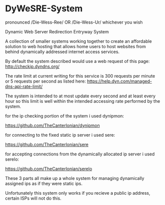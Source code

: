 # DyWeSRE-System
pronounced /Die-Wess-Ree/ OR /Die-Wess-Ur/ whichever you wish

Dynamic Web Server Redirection Entryway System

A collection of smaller systems working together to create an affordable solution to web hosting that allows home users to host websites from behind dynamically addressed internet access services.

By default the system described would use a web request of this page: http://checkip.dyndns.org/

The rate limit at current writing for this service is 300 requests per minute or 5 requests per second as listed here: https://help.dyn.com/managed-dns-api-rate-limit/

The system is intended to at most update every second and at least every hour so this limit is well within the intended accessing rate performed by the system.

for the ip checking portion of the system i used dynipmon:

https://github.com/TheCanterlonian/dynipmon

for connecting to the fixed static ip server i used sere:

https://github.com/TheCanterlonian/sere

for accepting connections from the dynamically allocated ip server i used serelo:

https://github.com/TheCanterlonian/serelo

These 3 parts all make up a whole system for managing dynamically assigned ips as if they were static ips.

Unfortunately this system only works if you recieve a public ip address, certain ISPs will not do this.

